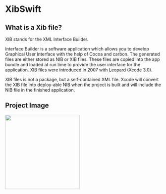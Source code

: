 # XibSwift

## What is a Xib file?

XIB stands for the XML Interface Builder.

Interface Builder is a software application which allows you to develop Graphical User Interface with the help of Cocoa and carbon. The generated files are either stored as NIB or XIB files. These files are copied into the app bundle and loaded at run time to provide the user interface for the application. XIB files were introduced in 2007 with Leopard (Xcode 3.0).

XIB files is not a package, but a self-contained XML file. Xcode will convert the XIB file into deploy-able NIB when the project is built and will include the NIB file in the finished application.

## Project Image 
<img src="https://user-images.githubusercontent.com/34096743/97641986-eb127e00-1a22-11eb-970c-824a1dce3ce6.png" width = 240>


